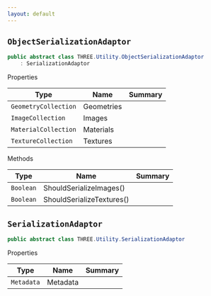 ```yaml
---
layout: default
---
```

## `ObjectSerializationAdaptor`

```csharp
public abstract class THREE.Utility.ObjectSerializationAdaptor
    : SerializationAdaptor

```

Properties

| Type | Name | Summary |
| --- | --- | --- |
| `GeometryCollection` | Geometries |  |
| `ImageCollection` | Images |  |
| `MaterialCollection` | Materials |  |
| `TextureCollection` | Textures |  |


Methods

| Type | Name | Summary |
| --- | --- | --- |
| `Boolean` | ShouldSerializeImages() |  |
| `Boolean` | ShouldSerializeTextures() |  |


## `SerializationAdaptor`

```csharp
public abstract class THREE.Utility.SerializationAdaptor

```

Properties

| Type | Name | Summary |
| --- | --- | --- |
| `Metadata` | Metadata |  |

